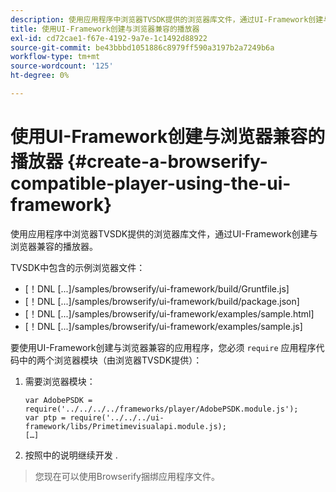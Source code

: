 ```yaml
---
description: 使用应用程序中浏览器TVSDK提供的浏览器库文件，通过UI-Framework创建与浏览器兼容的播放器。
title: 使用UI-Framework创建与浏览器兼容的播放器
exl-id: cd72cae1-f67e-4192-9a7e-1c1492d88922
source-git-commit: be43bbbd1051886c8979ff590a3197b2a7249b6a
workflow-type: tm+mt
source-wordcount: '125'
ht-degree: 0%

---
```


# 使用UI-Framework创建与浏览器兼容的播放器 {#create-a-browserify-compatible-player-using-the-ui-framework}

使用应用程序中浏览器TVSDK提供的浏览器库文件，通过UI-Framework创建与浏览器兼容的播放器。

TVSDK中包含的示例浏览器文件：

* [！DNL [...]/samples/browserify/ui-framework/build/Gruntfile.js]
* [！DNL [...]/samples/browserify/ui-framework/build/package.json]
* [！DNL [...]/samples/browserify/ui-framework/examples/sample.html]
* [！DNL [...]/samples/browserify/ui-framework/examples/sample.js]

要使用UI-Framework创建与浏览器兼容的应用程序，您必须 `require` 应用程序代码中的两个浏览器模块（由浏览器TVSDK提供）：

1. 需要浏览器模块：

   ```
   var AdobePSDK = require('../../../../frameworks/player/AdobePSDK.module.js');  
   var ptp = require('../../../ui-framework/libs/Primetimevisualapi.module.js);  
   […]
   ```

1. 按照中的说明继续开发 [](../../../browser-tvsdk-2.4/getting-started/c-psdk-browser-tvsdk-2.4-create-a-basic-player/t-psdk-browser-tvsdk-2.4-create-basic-player-uif.md).
>您现在可以使用Browserify捆绑应用程序文件。
